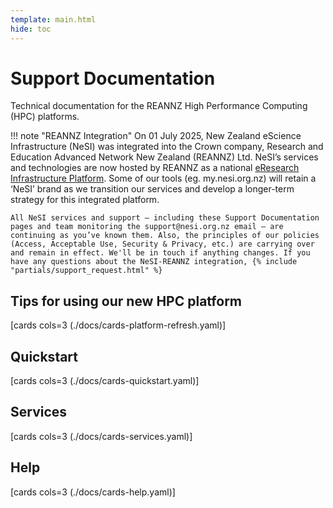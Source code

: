 ```yaml
---
template: main.html
hide: toc
---
```


# Support Documentation

Technical documentation for the REANNZ High Performance Computing (HPC) platforms.

!!! note "REANNZ Integration"
    On 01 July 2025, New Zealand eScience Infrastructure (NeSI) was integrated into the Crown company, Research and Education Advanced Network New Zealand (REANNZ) Ltd. NeSI’s services and technologies are now hosted by REANNZ as a national [eResearch Infrastructure Platform](https://www.mbie.govt.nz/science-and-technology/science-and-innovation/funding-information-and-opportunities/investment-funds/strategic-science-investment-fund/funded-infrastructure/eresearch-infrastructure-platform). Some of our tools (eg. my.nesi.org.nz) will retain a ‘NeSI’ brand as we transition our services and develop a longer-term strategy for this integrated platform.

    All NeSI services and support – including these Support Documentation pages and team monitoring the support@nesi.org.nz email – are continuing as you’ve known them. Also, the principles of our policies (Access, Acceptable Use, Security & Privacy, etc.) are carrying over and remain in effect. We'll be in touch if anything changes. If you have any questions about the NeSI-REANNZ integration, {% include "partials/support_request.html" %}

## Tips for using our new HPC platform

[cards cols=3 (./docs/cards-platform-refresh.yaml)]

## Quickstart

[cards cols=3 (./docs/cards-quickstart.yaml)]

## Services

[cards cols=3 (./docs/cards-services.yaml)]

## Help

[cards cols=3 (./docs/cards-help.yaml)]
